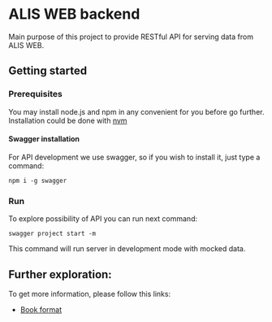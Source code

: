 # ALIS WEB backend

Main purpose of this project to provide RESTful API for serving data from ALIS WEB. 

## Getting started

### Prerequisites

You may install node.js and npm in any convenient for you before go further. Installation could be done with [nvm](https://github.com/creationix/nvm)

#### Swagger installation

For API development we use swagger, so if you wish to install it, just type a command:

```angular2html
npm i -g swagger
```

### Run

To explore possibility of API you can run next command:

```angular2html
swagger project start -m
```

This command will run server in development mode with mocked data.

## Further exploration:

To get more information, please follow this links:

- [Book format](docs/source.md)
